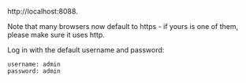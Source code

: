 http://localhost:8088. 

Note that many browsers now default to https - if yours is one of them, please make sure it uses http.


Log in with the default username and password:

``` 
username: admin
password: admin
```